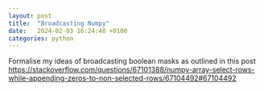 ```yaml
---
layout: post
title:  "Broadcasting Numpy"
date:   2024-02-03 16:24:48 +0100
categories: python
---
```



Formalise my ideas of broadcasting boolean masks as outlined in this post
https://stackoverflow.com/questions/67101388/numpy-array-select-rows-while-appending-zeros-to-non-selected-rows/67104492#67104492
